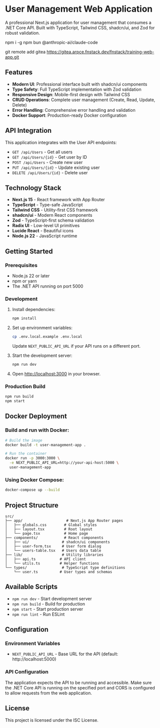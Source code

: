 # User Management Web Application

A professional Next.js application for user management that consumes a .NET Core API. Built with TypeScript, Tailwind CSS, shadcn/ui, and Zod for robust validation.

npm i -g npm bun @anthropic-ai/claude-code

git remote add gitea https://gitea.arpce.fnstack.dev/fnstack/training-web-app.git

## Features

- **Modern UI**: Professional interface built with shadcn/ui components
- **Type Safety**: Full TypeScript implementation with Zod validation
- **Responsive Design**: Mobile-first design with Tailwind CSS
- **CRUD Operations**: Complete user management (Create, Read, Update, Delete)
- **Error Handling**: Comprehensive error handling and validation
- **Docker Support**: Production-ready Docker configuration

## API Integration

This application integrates with the User API endpoints:

- `GET /api/Users` - Get all users
- `GET /api/Users/{id}` - Get user by ID
- `POST /api/Users` - Create new user
- `PUT /api/Users/{id}` - Update existing user
- `DELETE /api/Users/{id}` - Delete user

## Technology Stack

- **Next.js 15** - React framework with App Router
- **TypeScript** - Type-safe JavaScript
- **Tailwind CSS** - Utility-first CSS framework
- **shadcn/ui** - Modern React components
- **Zod** - TypeScript-first schema validation
- **Radix UI** - Low-level UI primitives
- **Lucide React** - Beautiful icons
- **Node.js 22** - JavaScript runtime

## Getting Started

### Prerequisites

- Node.js 22 or later
- npm or yarn
- The .NET API running on port 5000

### Development

1. Install dependencies:
   ```bash
   npm install
   ```

2. Set up environment variables:
   ```bash
   cp .env.local.example .env.local
   ```
   Update `NEXT_PUBLIC_API_URL` if your API runs on a different port.

3. Start the development server:
   ```bash
   npm run dev
   ```

4. Open [http://localhost:3000](http://localhost:3000) in your browser.

### Production Build

```bash
npm run build
npm start
```

## Docker Deployment

### Build and run with Docker:

```bash
# Build the image
docker build -t user-management-app .

# Run the container
docker run -p 3000:3000 \
  -e NEXT_PUBLIC_API_URL=http://your-api-host:5000 \
  user-management-app
```

### Using Docker Compose:

```bash
docker-compose up --build
```

## Project Structure

```
src/
├── app/                    # Next.js App Router pages
│   ├── globals.css        # Global styles
│   ├── layout.tsx         # Root layout
│   └── page.tsx           # Home page
├── components/            # React components
│   ├── ui/               # shadcn/ui components
│   ├── user-form.tsx     # User form dialog
│   └── users-table.tsx   # Users data table
├── lib/                  # Utility libraries
│   ├── api.ts           # API client
│   └── utils.ts         # Helper functions
└── types/                # TypeScript type definitions
    └── user.ts          # User types and schemas
```

## Available Scripts

- `npm run dev` - Start development server
- `npm run build` - Build for production
- `npm start` - Start production server
- `npm run lint` - Run ESLint

## Configuration

### Environment Variables

- `NEXT_PUBLIC_API_URL` - Base URL for the API (default: http://localhost:5000)

### API Configuration

The application expects the API to be running and accessible. Make sure the .NET Core API is running on the specified port and CORS is configured to allow requests from the web application.

## License

This project is licensed under the ISC License.